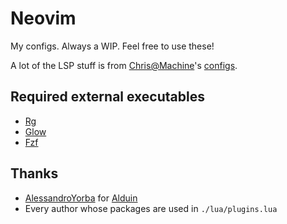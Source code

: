 # Neovim

My configs. Always a WIP. Feel free to use these!

A lot of the LSP stuff is from [Chris@Machine](https://www.youtube.com/@chrisatmachine)'s [configs](https://github.com/ChristianChiarulli/nvim). 

## Required external executables 

- [Rg](https://github.com/BurntSushi/ripgrep)
- [Glow](https://github.com/charmbracelet/glow)
- [Fzf](https://github.com/junegunn/fzf)

## Thanks

- [AlessandroYorba](https://github.com/AlessandroYorba/) for [Alduin](https://github.com/AlessandroYorba/Alduin)
- Every author whose packages are used in `./lua/plugins.lua`
